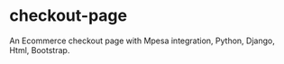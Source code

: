 # checkout-page
An Ecommerce checkout page with Mpesa integration, Python, Django, Html, Bootstrap.<br>

